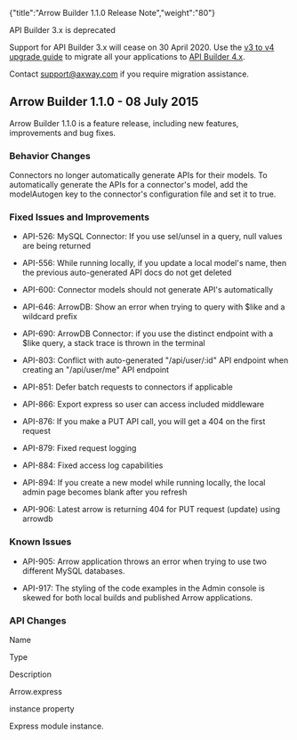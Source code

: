 {"title":"Arrow Builder 1.1.0 Release Note","weight":"80"}

API Builder 3.x is deprecated

Support for API Builder 3.x will cease on 30 April 2020. Use the [v3 to v4 upgrade guide](https://docs.axway.com/bundle/API_Builder_4x_allOS_en/page/api_builder_v3_to_v4_upgrade_guide.html) to migrate all your applications to [API Builder 4.x](https://docs.axway.com/bundle/API_Builder_4x_allOS_en/page/api_builder_getting_started_guide.html).

Contact [support@axway.com](mailto:support@axway.com) if you require migration assistance.

## Arrow Builder 1.1.0 - 08 July 2015

Arrow Builder 1.1.0 is a feature release, including new features, improvements and bug fixes.

### Behavior Changes

Connectors no longer automatically generate APIs for their models. To automatically generate the APIs for a connector's model, add the modelAutogen key to the connector's configuration file and set it to true.

### Fixed Issues and Improvements

* API-526: MySQL Connector: If you use sel/unsel in a query, null values are being returned

* API-556: While running locally, if you update a local model's name, then the previous auto-generated API docs do not get deleted

* API-600: Connector models should not generate API's automatically

* API-646: ArrowDB: Show an error when trying to query with $like and a wildcard prefix

* API-690: ArrowDB Connector: if you use the distinct endpoint with a $like query, a stack trace is thrown in the terminal

* API-803: Conflict with auto-generated "/api/user/:id" API endpoint when creating an "/api/user/me" API endpoint

* API-851: Defer batch requests to connectors if applicable

* API-866: Export express so user can access included middleware

* API-876: If you make a PUT API call, you will get a 404 on the first request

* API-879: Fixed request logging

* API-884: Fixed access log capabilities

* API-894: If you create a new model while running locally, the local admin page becomes blank after you refresh

* API-906: Latest arrow is returning 404 for PUT request (update) using arrowdb


### Known Issues

* API-905: Arrow application throws an error when trying to use two different MySQL databases.

* API-917: The styling of the code examples in the Admin console is skewed for both local builds and published Arrow applications.


### API Changes

Name

Type

Description

Arrow.express

instance property

Express module instance.
